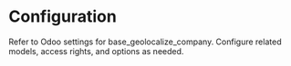 # Configuration

Refer to Odoo settings for base_geolocalize_company. Configure related models, access rights, and options as needed.
